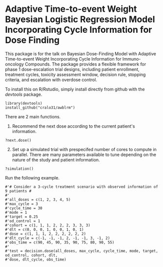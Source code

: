 # Adaptive Time-to-event Weight Bayesian Logistic Regression Model Incorporating Cycle Information for Dose Finding 

This package is for the talk on Bayesian Dose-Finding Model with Adaptive Time-to-event Weight
Incorporating Cycle Information for Immuno-oncology Compounds. The package provides a flexible framework for phase 1 dose-escalation trial designs, including patient enrollment, treatment cycles, toxicity assessment window, decision rule, stopping criteria, and escalation with overdose control. 

To install this on R/Rstudio, simply install directly from github with the _devtools_ package.
```{r}
library(devtools)
install_github("cralo31/awblrm")
```
There are 2 main functions. 

1. Recommend the next dose according to the current patient's information. 
```{r}
?next.dose()
```

2. Set up a simulated trial with prespecifed number of cores to compute in parallel. There are many parameters available to tune depending on the nature of the study and patient information. 
```{r}
?simulation()
```

Run the following example. 
```{r}
#'# Consider a 3-cycle treatment scenario with observed information of 9 patients #
#'
#'all_doses = c(1, 2, 3, 4, 5)
#'max_cycle = 3
#'cycle_time = 30
#'mode = 1
#'target = 0.25
#'od_control = 1
#'cohort = c(1, 1, 1, 2, 2, 2, 3, 3, 3)
#'dlt = c(0, 0, 0, 1, 0, 0, 1, 0, 1)
#'dose = c(1, 1, 1, 2, 2, 2, 2, 2, 2)
#'dlt_cycle = c(-1, -1, -1, 2, -1, -1, 3, -1, 2)
#'obs_time = c(90, 45, 90, 35, 90, 75, 80, 90, 55)
#'
#'test = decision.dose(all_doses, max_cycle, cycle_time, mode, target, od_control, cohort, dlt,
#'dose, dlt_cycle, obs_time)
```
